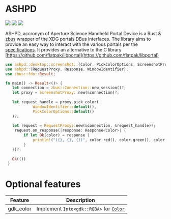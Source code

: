 # ASHPD

[![](https://docs.rs/ashpd/badge.svg)](https://docs.rs/ashpd/) [![](https://img.shields.io/crates/v/ashpd)](https://crates.io/crates/ashpd) ![](https://github.com/bilelmoussaoui/ashpd/workflows/CI/badge.svg)

ASHPD, accronym of Aperture Science Handheld Portal Device is a Rust & [zbus](https://gitlab.freedesktop.org/zeenix/zbus) wrapper of
the XDG portals DBus interfaces. The library aims to provide an easy way to
interact with the various portals per the [specifications](https://flatpak.github.io/xdg-desktop-portal/portal-docs.html).
It provides an alternative to the C library [https://github.com/flatpak/libportal](https://github.com/flatpak/libportal)


```rust
use ashpd::desktop::screenshot::{Color, PickColorOptions, ScreenshotProxy};
use ashpd::{RequestProxy, Response, WindowIdentifier};
use zbus::fdo::Result;

fn main() -> Result<()> {
   let connection = zbus::Connection::new_session()?;
   let proxy = ScreenshotProxy::new(&connection)?;
   
   let request_handle = proxy.pick_color(
            WindowIdentifier::default(),
            PickColorOptions::default()
   )?;
   
   let request = RequestProxy::new(&connection, &request_handle)?;
    request.on_response(|response: Response<Color>| {
        if let Ok(color) = response {
            println!("({}, {}, {})", color.red(), color.green(), color.blue());
        }
   })?;
   
   Ok(())
 }
```

# Optional features
| Feature | Description |
| ---     | ----------- |
| gdk_color | Implement `Into<gdk::RGBA>` for [`Color`] |

[`Color`]: https://bilelmoussaoui.github.io/ashpd/ashpd/desktop/screenshot/struct.Color.html
